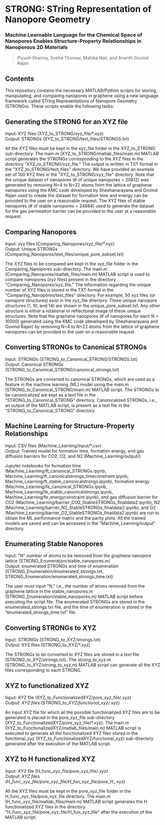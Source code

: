 # STRONG: STring Representation of Nanopore Geometry

### Machine Learnable Language for the Chemical Space of Nanopores Enables Structure-Property Relationships in Nanoporous 2D Materials
> Piyush Sharma, Sneha Thomas, Mahika Nair, and Ananth Govind Rajan

## Contents
This repository contains the necessary MATLAB/Python scripts for storing, manipulating, and comparing nanopores in graphene using a new language framework called STring Representations of Nanopore Geometry (STRONGs). These scripts enable the following tasks:

## Generating the STRONG for an XYZ file
Input: XYZ files (XYZ_to_STRONG/xyz_file/*.xyz) <br>
Output: STRONGs (XYZ_to_STRONG/text_files/STRONGS.txt)

All the XYZ files must be kept in the xyz_file folder in the XYZ_to_STRONG sub-directory. The main.m (XYZ_to_STRONG/matlab_files/main.m) MATLAB script generates the STRONGs corresponding to the XYZ files in the directory "XYZ_to_STRONG/xyz_file." The output is written in TXT format in the "XYZ_to_STRONG/text_files" directory. We have provided an example set of 100 XYZ files in the "XYZ_to_STRONG/xyz_file" directory. 
Note that the unique dataset of nanopores (# of unique nanopores = 20812) was generated by removing N=4 to N=22 atoms from the lattice of graphene nanopores using the KMC code developed by Sheshanarayana and Govind Rajan used to create the dataset for formation time and energy can be provided to the user on a reasonable request. The XYZ files of stable nanopores (# of stable nanopores = 24884) used to generate the dataset for the gas permeation barrier can be provided to the user at a reasonable request. 

## Comparing Nanopores
Input: xyz files (Comparing_Nanopores/xyz_file/*.xyz) <br>
Output: Unique STRONGs (Comparing_Nanopores/text_files/unique_pore_subset.txt)

The XYZ files to be compared are kept in the xyz_file folder in the Comparing_Nanopores sub-directory. The main.m (Comparing_Nanopores/matlab_files/main.m) MATLAB script is used to compare nanopores (xyz files) present in the directory "Comparing_Nanopores/xyz_file." The information regarding the unique number of XYZ files is stored in the TXT format in the "Comparing_Nanopores/text_files" directory. For example, 50 xyz files (or nanopore structures) exist in the xyz_file directory. Three unique nanopore structures (1, 10, and 14) are shown in the unique_pore_subset.txt. Any other structure is either a rotational or reflectional image of these unique structures. 
Note that the graphene nanopores (# of nanopores for each N = 10000) generated using the KMC code (developed by Sheshanarayana and Govind Rajan) by removing N=4 to N=22 atoms from the lattice of graphene nanopores can be provided to the user on a reasonable request. 

## Converting STRONGs to Canonical STRONGs
Input: STRONGs (STRONG_to_Canonical_STRONG/STRONGS.txt) <br>
Output: Canonical STRONGs (STRONG_to_Canonical_STRONG/canonical_strongs.txt)

The STRONGs are converted to canonical STRONGs, which are used as a feature in the machine learning (ML) model using the main.m (STRONG_to_Canonical_STRONG/main.m) MATLAB script. The STRONGs to be canonicalized are kept as a text file in the “STRONG_to_Canonical_STRONG” directory. Canonicalized STRONGs, i.e., an output of the MATLAB script, is present as a text file in the “STRONG_to_Canonical_STRONG” directory. 

## Machine Learning for Structure-Property Relationships
Input: CSV files (Machine_Learning/input/*.csv) <br>
Output: Trained model for formation time, formation energy, and gas diffusion barriers for CO2, O2, and N2 (Machine_Learning/output/)

Jupyter notebooks for formation time (Machine_Learning/ft_canonical_STRONGs.ipynb, Machine_Learning/ft_canonicalstrongs_timeconstraint.ipynb, Machine_Learning/ft_stable_canonicalstrongs.ipynb), formation energy (Machine_Learning/fe_canonical_STRONGs.ipynb, Machine_Learning/fe_stable_canonicalstrongs.ipynb, Machine_Learning/fe_energyconstraint.ipynb), and gas diffusion barrier for CO2 (Machine_Learning/barrier_CO2_StableSTRONGs_finaldata2.ipynb), N2 (Machine_Learning/barrier_N2_StableSTRONGs_finaldata2.ipynb), and O2 (Machine_Learning/barrier_O2_StableSTRONGs_finaldata2.ipynb) are run to obtain the ML performance matrix and the parity plots. All the trained models are saved and can be accessed in the "Machine_Learning/output" directory.  

## Enumerating Stable Nanopores
Input: "N" number of atoms to be removed from the graphene nanopore lattice (STRONG_Enumeration/stable_nanopores.m) <br>
Output: enumerated STRONGs and time of enumeration (STRONG_Enumeration/enumerated_strongs.txt, STRONG_Enumeration/enumerated_strongs_time.txt)

The user must input "N," i.e., the number of atoms removed from the graphene lattice in the stable_nanopores.m (STRONG_Enumeration/stable_nanopores.m) MATLAB script before executing the script file. The enumerated STRONGs are stored in the enumerated_strongs.txt file, and the time of enumeration is stored in the “enumerated_strongs_time.txt” file. 

## Converting STRONGs to XYZ
Input: STRONGs (STRONG_to_XYZ/strongs.txt) <br>
Output: XYZ files (STRONG_to_XYZ/*.xyz)

The STRONGs to be converted to XYZ files are stored in a text file (STRONG_to_XYZ/strongs.txt). The strong_to_xyz.m (STRONG_to_XYZ/strong_to_xyz.m) MATLAB script can generate all the XYZ files corresponding to each STRONG. 

## XYZ to functionalized XYZ
Input: XYZ file (XYZ_to_FunctionalizedXYZ/pore_xyz_file/*.xyz) <br>
Output: XYZ files (STRONG_to_XYZ/functional_xyz/*.xyz)

An input XYZ file for which all the possible functionalized XYZ files are to be generated is placed in the pore_xyz_file sub-directory (XYZ_to_FunctionalizedXYZ/pore_xyz_file/*.xyz). The main.m (XYZ_to_FunctionalizedXYZ/matlab_files/main.m) MATLAB script is executed to generate all the functionalized XYZ files stored in the functional_xyz (XYZ_to_FunctionalizedXYZ/functional_xyz) sub-directory generated after the execution of the MATLAB script. 

## XYZ to H functionalized XYZ
Input: XYZ file (H_func_xyz_file/pore_xyz_file/*.xyz) <br>
Output: XYZ files (H_func_xyz_file/pore_xyz_file/H_fun_xyz_file/pore_H_*.xyz)

All the XYZ files must be kept in the pore_xyz_file folder in the H_func_xyz_file/pore_xyz_file directory. The main.m (H_func_xyz_file/matlab_files/main.m) MATLAB script generates the H functionalized XYZ files in the directory "H_func_xyz_file/pore_xyz_file/H_fun_xyz_file" after the execution of the MATLAB script.
